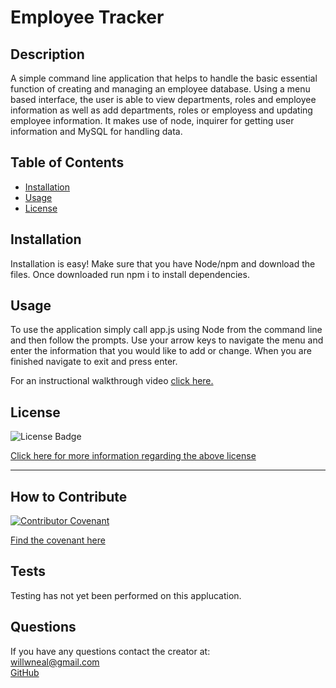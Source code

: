 
  # Employee Tracker

  ## Description

  A simple command line application that helps to handle the basic essential function of creating and managing an employee database. Using a menu based interface, the user is able to view departments, roles and employee information as well as add departments, roles or employess and updating employee information. It makes use of node, inquirer for getting user information and MySQL for handling data.

  ## Table of Contents 

  - [Installation](#installation)
  - [Usage](#usage)
  - [License](#license)

  ## Installation
  
  Installation is easy! Make sure that you have Node/npm and download the files. Once downloaded run npm i to install dependencies.

  ## Usage

  To use the application simply call app.js using Node from the command line and then follow the prompts. Use your arrow keys to navigate the menu and enter the information that you would like to add or change. When you are finished navigate to exit and press enter.

  For an instructional walkthrough video [click here.](https://drive.google.com/file/d/1zFd8ARtrPIiteAwaCfZNhvn7d9Uamvme/view?usp=sharing)
  
  ## License

  ![License Badge](https://img.shields.io/badge/license-MIT-orange?style=plastic=appveyor?raw=true)
  <br>
  
  [Click here for more information regarding the above license](https://opensource.org/licenses/MIT)
    
  ---
    
  

  ## How to Contribute

  [![Contributor Covenant](https://img.shields.io/badge/Contributor%20Covenant-2.1-4baaaa.svg)](code_of_conduct.md)

  [Find the covenant here](https://www.contributor-covenant.org/version/2/1/code_of_conduct/code_of_conduct.txt)
  
  
  ## Tests

  Testing has not yet been performed on this applucation.

  ## Questions
  
  If you have any questions contact the creator at:
  <br>
  [willwneal@gmail.com](mailto:willwneal@gmail.com)
  <br>
  [GitHub](https://github.com/Will-Neal)

